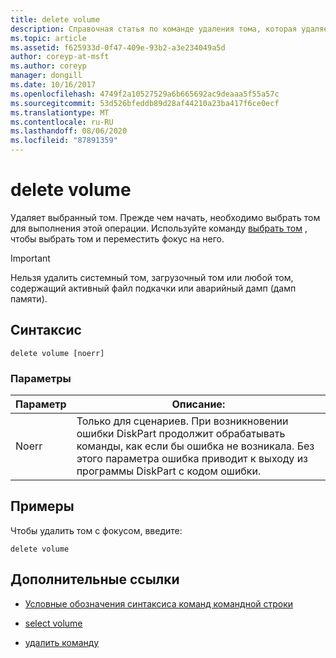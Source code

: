 ```yaml
---
title: delete volume
description: Справочная статья по команде удаления тома, которая удаляет выбранный том.
ms.topic: article
ms.assetid: f625933d-0f47-409e-93b2-a3e234049a5d
author: coreyp-at-msft
ms.author: coreyp
manager: dongill
ms.date: 10/16/2017
ms.openlocfilehash: 4749f2a10527529a6b665692ac9deaaa5f55a57c
ms.sourcegitcommit: 53d526bfeddb89d28af44210a23ba417f6ce0ecf
ms.translationtype: MT
ms.contentlocale: ru-RU
ms.lasthandoff: 08/06/2020
ms.locfileid: "87891359"
---
```

# <a name="delete-volume"></a>delete volume

Удаляет выбранный том. Прежде чем начать, необходимо выбрать том для выполнения этой операции. Используйте команду [выбрать том](select-volume.md) , чтобы выбрать том и переместить фокус на него.

> [!IMPORTANT]
> Нельзя удалить системный том, загрузочный том или любой том, содержащий активный файл подкачки или аварийный дамп (дамп памяти).

## <a name="syntax"></a>Синтаксис

```
delete volume [noerr]
```

### <a name="parameters"></a>Параметры

| Параметр | Описание: |
| --------- | ----------- |
| Noerr | Только для сценариев. При возникновении ошибки DiskPart продолжит обрабатывать команды, как если бы ошибка не возникала. Без этого параметра ошибка приводит к выходу из программы DiskPart с кодом ошибки. |

## <a name="examples"></a>Примеры

Чтобы удалить том с фокусом, введите:

```
delete volume
```

## <a name="additional-references"></a>Дополнительные ссылки

- [Условные обозначения синтаксиса команд командной строки](command-line-syntax-key.md)

- [select volume](select-volume.md)

- [удалить команду](delete.md)